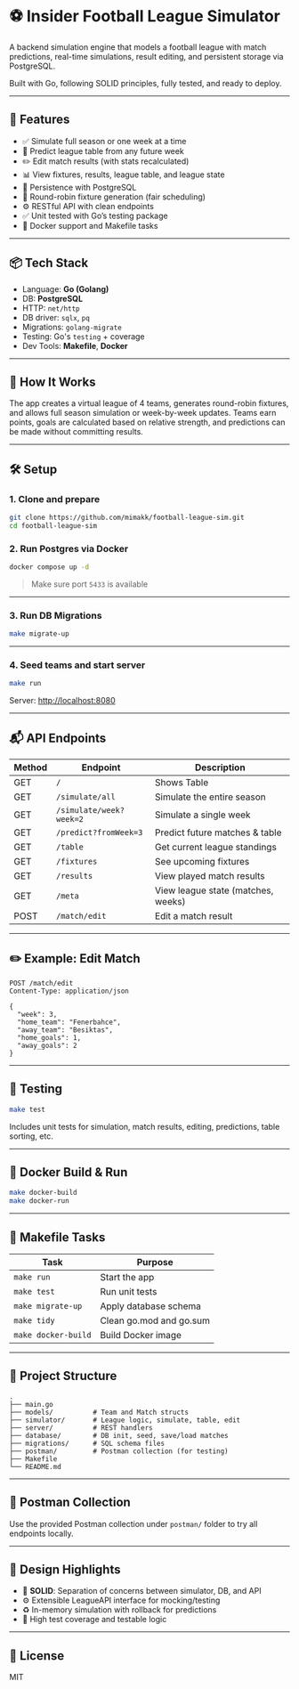 
# ⚽ Insider Football League Simulator

A backend simulation engine that models a football league with match predictions, real-time simulations, result editing, and persistent storage via PostgreSQL.

Built with Go, following SOLID principles, fully tested, and ready to deploy.

---

## 🚀 Features

- ✅ Simulate full season or one week at a time
- 🔄 Predict league table from any future week
- ✏️ Edit match results (with stats recalculated)
- 📊 View fixtures, results, league table, and league state
- 💾 Persistence with PostgreSQL
- 🔁 Round-robin fixture generation (fair scheduling)
- ⚙️ RESTful API with clean endpoints
- ✅ Unit tested with Go’s testing package
- 🐳 Docker support and Makefile tasks

---

## 📦 Tech Stack

- Language: **Go (Golang)**
- DB: **PostgreSQL**
- HTTP: `net/http`
- DB driver: `sqlx`, `pq`
- Migrations: `golang-migrate`
- Testing: Go's `testing` + coverage
- Dev Tools: **Makefile**, **Docker**

---

## 🧠 How It Works

The app creates a virtual league of 4 teams, generates round-robin fixtures, and allows full season simulation or week-by-week updates. Teams earn points, goals are calculated based on relative strength, and predictions can be made without committing results.

---

## 🛠 Setup

### 1. Clone and prepare

```bash
git clone https://github.com/mimakk/football-league-sim.git
cd football-league-sim
```

### 2. Run Postgres via Docker

```bash
docker compose up -d
```

> Make sure port `5433` is available

---

### 3. Run DB Migrations

```bash
make migrate-up
```

---

### 4. Seed teams and start server

```bash
make run
```

Server: [http://localhost:8080](http://localhost:8080)

---

## 📬 API Endpoints

| Method | Endpoint                   | Description                           |
|--------|----------------------------|---------------------------------------|
| GET    | `/`                        | Shows Table                           |
| GET    | `/simulate/all`            | Simulate the entire season            |
| GET    | `/simulate/week?week=2`    | Simulate a single week                |
| GET    | `/predict?fromWeek=3`      | Predict future matches & table        |
| GET    | `/table`                   | Get current league standings          |
| GET    | `/fixtures`                | See upcoming fixtures                 |
| GET    | `/results`                 | View played match results             |
| GET    | `/meta`                    | View league state (matches, weeks)    |
| POST   | `/match/edit`              | Edit a match result                   |

---

## ✏️ Example: Edit Match

```http
POST /match/edit
Content-Type: application/json

{
  "week": 3,
  "home_team": "Fenerbahce",
  "away_team": "Besiktas",
  "home_goals": 1,
  "away_goals": 2
}
```

---

## 🧪 Testing

```bash
make test
```

Includes unit tests for simulation, match results, editing, predictions, table sorting, etc.

---

## 🐳 Docker Build & Run

```bash
make docker-build
make docker-run
```

---

## 🔄 Makefile Tasks

| Task            | Purpose                            |
|-----------------|------------------------------------|
| `make run`      | Start the app                      |
| `make test`     | Run unit tests                     |
| `make migrate-up` | Apply database schema             |
| `make tidy`     | Clean go.mod and go.sum            |
| `make docker-build` | Build Docker image             |

---

## 📂 Project Structure

```
.
├── main.go
├── models/          # Team and Match structs
├── simulator/       # League logic, simulate, table, edit
├── server/          # REST handlers
├── database/        # DB init, seed, save/load matches
├── migrations/      # SQL schema files
├── postman/         # Postman collection (for testing)
├── Makefile
└── README.md
```

---

## 🧪 Postman Collection

Use the provided Postman collection under `postman/` folder to try all endpoints locally.

---

## 🧠 Design Highlights

- 🧩 **SOLID**: Separation of concerns between simulator, DB, and API
- ⚙️ Extensible LeagueAPI interface for mocking/testing
- ♻️ In-memory simulation with rollback for predictions
- 🧪 High test coverage and testable logic

---

## 📄 License

MIT
